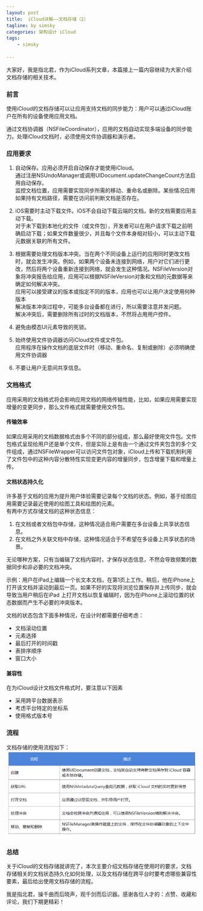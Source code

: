 ```yaml
---
layout: post
title:  iCloud详解——文档存储（2）
tagline: by simsky
categories: 架构设计 iCloud
tags: 
    - simsky

---
```


大家好，我是指北君，作为iCloud系列文章，本篇接上一篇内容继续为大家介绍文档存储的相关技术。

<!--more-->
### 前言
使用iCloud的文档存储可以让应用支持文档的同步能力：用户可以通过iCloud账户在所有的设备使用应用文档。

通过文档协调器（NSFileCoordinator），应用的文档自动实现多端设备的同步能力。处理iCloud文档时，必须使用文件协调器和演示者。


### 应用要求
1. 自动保存。应用必须开启自动保存才能使用iCloud。  
通过注册NSUndoManager或调用UIDocument.updateChangeCount方法启用自动保存。  
监控文档位置，应用需要实现同步所需的移动、重命名或删除。某些情况应用如果持有文档路径，需要在访问前判断文档是否存在。

2. iOS需要时主动下载文件。iOS不会自动下载云端的文档，新的文档需要应用主动下载。  
对于未下载到本地化的文件（或文件包），开发者可以在用户请求下载之前明确启动下载；如果文件数量很少，并且每个文件本身相对较小，可以主动下载元数据关联的所有文件。

3. 根据需要处理文档版本冲突。当在两个不同设备上运行的应用同时更改文档时，就会发生冲突。例如，如果两个设备未连接到网络，用户对它们进行更改，然后将两个设备重新连接到网络，就会发生这种情况。NSFileVersion对象将冲突报告给应用，应用可以根据NSFileVersion对象和文档的元数据等来确定如何解决冲突。   
应用可以接受建议的版本或指定不同的版本，应用也可以让用户决定使用何种版本  
解决版本冲突过程中，可能多台设备都在进行，所以需要注意并发问题。  
解决冲突后，需要删除所有过时的文档版本，不然将占用用户控件。

4. 避免由模态UI元素导致的死锁。

5. 始终使用文件协调器访问iCloud文件或文件包。  
应用程序在操作文档的底层文件时（移动、重命名、复制或删除）必须明确使用文件协调器

6. 不要让用户无意间共享信息。

### 文档格式
应用采用的文档格式将会影响应用文档的网络传输性能，比如，如果应用需要实现增量的变更同步，那么文件格式就需要使用文件包。

#### 传输效率
如果应用采用的文档数据格式由多个不同的部分组成，那么最好使用文件包。文件包格式呈现给用户还是单个文件，但是实际上是有由一个通过文件夹包含的多个文件组成，通过NSFileWrapper可以访问文件包对象，iCloud上传和下载机制利用了文件包中的这种内容分散特性实现变更内容的增量同步，包含增量下载和增量上传。

#### 文档状态持久化
许多基于文档的应用为提升用户体验需要记录每个文档的状态。例如，基于绘图应用需要记录最近使用的绘图工具和绘图的元素。  
有两中方式存储文档的这种状态信息：  
1. 在文档或者文档包中存储，这种情况适合用户需要在多台设备上共享状态信息。
2. 在文档之外关联文档中存储，这种情况适合于不希望在多设备上共享状态的场景。 

无论哪种方案，只有当编辑了文档内容时，才保存状态信息，不然会导致频繁的数据同步和非必要的文档冲突。

示例：用户在iPad上编辑一个长文本文档，在第1页上工作。稍后，他在iPhone上打开该文档并滚动到最后一页。如果不好的实现将浏览位置保存并上传同步，就会导致当用户稍后在iPad 上打开文档以恢复编辑时，因为在iPhone上滚动位置的状态数据而产生不必要的冲突版本。

文档的状态包含下面多种情况，在设计时都需要仔细考虑：
- 文档滚动位置
- 元素选择
- 最后打开的时间戳
- 表排序顺序
- 窗口大小

#### 兼容性
在为iCloud设计文档文件格式时，要注意以下因素
- 采用跨平台数据表示
- 考虑平台特定的坐标系
- 使用格式版本号

### 流程
文档存储的使用流程如下：
![使用流程](/assets/images/2021/simsky/architect-icloud-4-1.png)

### 总结

关于iCloud的文档存储就讲完了，本次主要介绍文档存储在使用时的要求，文档存储相关的文档状态持久化如何处理，以及文档存储在跨平台时要考虑哪些兼容性要素，最后给出使用文档存储的流程。

我是指北君，操千曲而后晓声，观千剑而后识器。感谢各位人才的：点赞、收藏和评论，我们下期更精彩！


